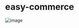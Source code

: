 # easy-commerce
![image](https://user-images.githubusercontent.com/95535435/183308214-8a25d095-348c-42c8-8573-b37ef5afc32c.png)
